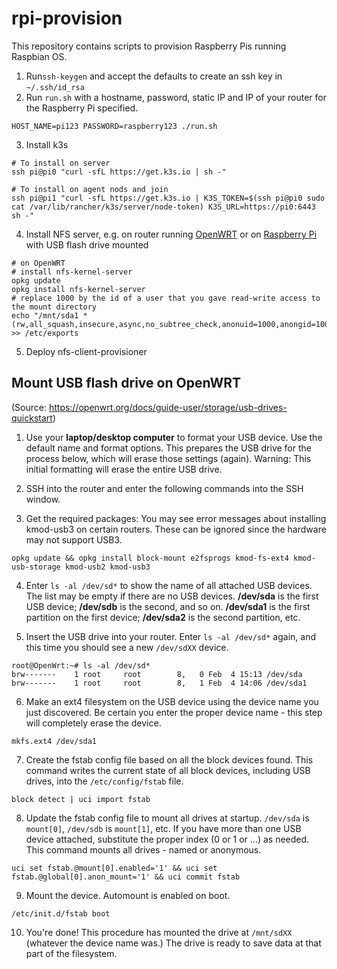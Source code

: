 # rpi-provision

This repository contains scripts to provision Raspberry Pis running Raspbian OS.

1. Run`ssh-keygen` and accept the defaults to create an ssh key in `~/.ssh/id_rsa`
2. Run `run.sh` with a hostname, password, static IP and IP of your router for the Raspberry Pi specified. 
```
HOST_NAME=pi123 PASSWORD=raspberry123 ./run.sh
```
3. Install k3s 
```
# To install on server
ssh pi@pi0 "curl -sfL https://get.k3s.io | sh -"

# To install on agent nods and join 
ssh pi@pi1 "curl -sfL https://get.k3s.io | K3S_TOKEN=$(ssh pi@pi0 sudo cat /var/lib/rancher/k3s/server/node-token) K3S_URL=https://pi0:6443 sh -"
```
4. Install NFS server, e.g. on router running [OpenWRT](https://openwrt.org/docs/guide-user/services/nas/nfs.server) or on [Raspberry Pi](https://pimylifeup.com/raspberry-pi-nfs/) with USB flash drive mounted
```
# on OpenWRT
# install nfs-kernel-server
opkg update
opkg install nfs-kernel-server
# replace 1000 by the id of a user that you gave read-write access to the mount directory
echo "/mnt/sda1 *(rw,all_squash,insecure,async,no_subtree_check,anonuid=1000,anongid=1000)" >> /etc/exports
```
5. Deploy nfs-client-provisioner

## Mount USB flash drive on OpenWRT

(Source: https://openwrt.org/docs/guide-user/storage/usb-drives-quickstart)

1. Use your **laptop/desktop computer** to format your USB device. Use the default name and format options. This prepares the USB drive for the process below, which will erase those settings (again). Warning: This initial formatting will erase the entire USB drive.

2. SSH into the router and enter the following commands into the SSH window.

3. Get the required packages: You may see error messages about installing kmod-usb3 on certain routers. These can be ignored since the hardware may not support USB3.
```
opkg update && opkg install block-mount e2fsprogs kmod-fs-ext4 kmod-usb-storage kmod-usb2 kmod-usb3
```

4. Enter `ls -al /dev/sd*` to show the name of all attached USB devices. The list may be empty if there are no USB devices. **/dev/sda** is the first USB device; **/dev/sdb** is the second, and so on. **/dev/sda1** is the first partition on the first device; **/dev/sda2** is the second partition, etc.

5. Insert the USB drive into your router. Enter `ls -al /dev/sd*` again, and this time you should see a new `/dev/sdXX` device.
```
root@OpenWrt:~# ls -al /dev/sd*
brw-------    1 root     root        8,   0 Feb  4 15:13 /dev/sda
brw-------    1 root     root        8,   1 Feb  4 14:06 /dev/sda1
```

6. Make an ext4 filesystem on the USB device using the device name you just discovered. Be certain you enter the proper device name - this step will completely erase the device.
```
mkfs.ext4 /dev/sda1
```

7. Create the fstab config file based on all the block devices found. This command writes the current state of all block devices, including USB drives, into the `/etc/config/fstab` file.
```
block detect | uci import fstab
```

8. Update the fstab config file to mount all drives at startup. `/dev/sda` is `mount[0]`, `/dev/sdb` is `mount[1]`, etc. If you have more than one USB device attached, substitute the proper index (0 or 1 or ...) as needed. This command mounts all drives - named or anonymous.
```
uci set fstab.@mount[0].enabled='1' && uci set fstab.@global[0].anon_mount='1' && uci commit fstab
```

9. Mount the device. Automount is enabled on boot.
```
/etc/init.d/fstab boot
```

10. You're done! This procedure has mounted the drive at `/mnt/sdXX` (whatever the device name was.) The drive is ready to save data at that part of the filesystem. 
